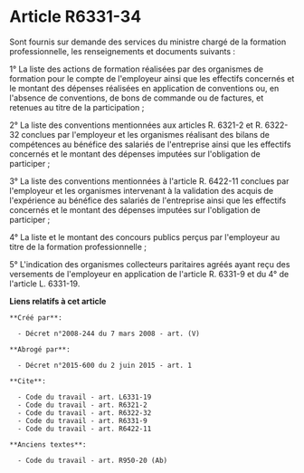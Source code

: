 # Article R6331-34

Sont fournis sur demande des services du ministre chargé de la formation professionnelle, les renseignements et documents
suivants : 

1° La liste des actions de formation réalisées par des organismes de formation pour le compte de l'employeur ainsi que les
effectifs concernés et le montant des dépenses réalisées en application de conventions ou, en l'absence de conventions, de
bons de commande ou de factures, et retenues au titre de la participation ; 

2° La liste des conventions mentionnées aux articles R. 6321-2 et R. 6322-32 conclues par l'employeur et les organismes
réalisant des bilans de compétences au bénéfice des salariés de l'entreprise ainsi que les effectifs concernés et le montant
des dépenses imputées sur l'obligation de participer ; 

3° La liste des conventions mentionnées à l'article R. 6422-11 conclues par l'employeur et les organismes intervenant à la
validation des acquis de l'expérience au bénéfice des salariés de l'entreprise ainsi que les effectifs concernés et le
montant des dépenses imputées sur l'obligation de participer ; 

4° La liste et le montant des concours publics perçus par l'employeur au titre de la formation professionnelle ; 

5° L'indication des organismes collecteurs paritaires agréés ayant reçu des versements de l'employeur en application de
l'article R. 6331-9 et du 4° de l'article L. 6331-19.

**Liens relatifs à cet article**

	**Créé par**:

	  - Décret n°2008-244 du 7 mars 2008 - art. (V)

	**Abrogé par**:

	  - Décret n°2015-600 du 2 juin 2015 - art. 1

	**Cite**:

	  - Code du travail - art. L6331-19
	  - Code du travail - art. R6321-2
	  - Code du travail - art. R6322-32
	  - Code du travail - art. R6331-9
	  - Code du travail - art. R6422-11

	**Anciens textes**:

	  - Code du travail - art. R950-20 (Ab)
